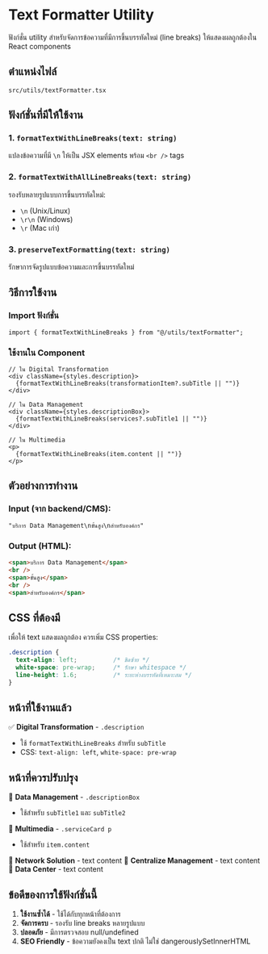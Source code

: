 # Text Formatter Utility

ฟังก์ชั่น utility สำหรับจัดการข้อความที่มีการขึ้นบรรทัดใหม่ (line breaks) ให้แสดงผลถูกต้องใน React components

## ตำแหน่งไฟล์
```
src/utils/textFormatter.tsx
```

## ฟังก์ชั่นที่มีให้ใช้งาน

### 1. `formatTextWithLineBreaks(text: string)`
แปลงข้อความที่มี `\n` ให้เป็น JSX elements พร้อม `<br />` tags

### 2. `formatTextWithAllLineBreaks(text: string)`
รองรับหลายรูปแบบการขึ้นบรรทัดใหม่:
- `\n` (Unix/Linux)
- `\r\n` (Windows)  
- `\r` (Mac เก่า)

### 3. `preserveTextFormatting(text: string)`
รักษาการจัดรูปแบบข้อความและการขึ้นบรรทัดใหม่

## วิธีการใช้งาน

### Import ฟังก์ชั่น
```tsx
import { formatTextWithLineBreaks } from "@/utils/textFormatter";
```

### ใช้งานใน Component
```tsx
// ใน Digital Transformation
<div className={styles.description}>
  {formatTextWithLineBreaks(transformationItem?.subTitle || "")}
</div>

// ใน Data Management
<div className={styles.descriptionBox}>
  {formatTextWithLineBreaks(services?.subTitle1 || "")}
</div>

// ใน Multimedia
<p>
  {formatTextWithLineBreaks(item.content || "")}
</p>
```

## ตัวอย่างการทำงาน

### Input (จาก backend/CMS):
```
"บริการ Data Management\nขั้นสูง\nสำหรับองค์กร"
```

### Output (HTML):
```html
<span>บริการ Data Management</span>
<br />
<span>ขั้นสูง</span>
<br />
<span>สำหรับองค์กร</span>
```

## CSS ที่ต้องมี

เพื่อให้ text แสดงผลถูกต้อง ควรเพิ่ม CSS properties:

```css
.description {
  text-align: left;          /* ชิดซ้าย */
  white-space: pre-wrap;     /* รักษา whitespace */
  line-height: 1.6;          /* ระยะห่างบรรทัดที่เหมาะสม */
}
```

## หน้าที่ใช้งานแล้ว

✅ **Digital Transformation** - `.description`
- ใช้ `formatTextWithLineBreaks` สำหรับ `subTitle`
- CSS: `text-align: left`, `white-space: pre-wrap`

## หน้าที่ควรปรับปรุง

📝 **Data Management** - `.descriptionBox`
- ใช้สำหรับ `subTitle1` และ `subTitle2`

📝 **Multimedia** - `.serviceCard p`
- ใช้สำหรับ `item.content`

📝 **Network Solution** - text content
📝 **Centralize Management** - text content  
📝 **Data Center** - text content

## ข้อดีของการใช้ฟังก์ชั่นนี้

1. **ใช้งานซ้ำได้** - ใช้ได้กับทุกหน้าที่ต้องการ
2. **จัดการครบ** - รองรับ line breaks หลายรูปแบบ
3. **ปลอดภัย** - มีการตรวจสอบ null/undefined
4. **SEO Friendly** - ข้อความยังคงเป็น text ปกติ ไม่ใช่ dangerouslySetInnerHTML